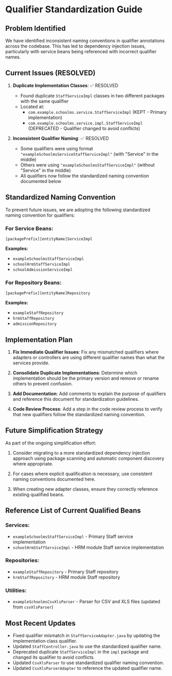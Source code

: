 # Qualifier Standardization Guide

## Problem Identified

We have identified inconsistent naming conventions in qualifier annotations across the codebase. This has led to dependency injection issues, particularly with service beans being referenced with incorrect qualifier names.

## Current Issues (RESOLVED)

1. **Duplicate Implementation Classes**: ✅ RESOLVED
   - Found duplicate `StaffServiceImpl` classes in two different packages with the same qualifier
   - Located at:
     - `com.example.schoolms.service.StaffServiceImpl` (KEPT - Primary implementation)
     - `com.example.schoolms.service.impl.StaffServiceImpl` (DEPRECATED - Qualifier changed to avoid conflicts)

2. **Inconsistent Qualifier Naming**: ✅ RESOLVED
   - Some qualifiers were using format `"exampleSchoolmsServiceStaffServiceImpl"` (with "Service" in the middle)
   - Others were using `"exampleSchoolmsStaffServiceImpl"` (without "Service" in the middle)
   - All qualifiers now follow the standardized naming convention documented below

## Standardized Naming Convention

To prevent future issues, we are adopting the following standardized naming convention for qualifiers:

### For Service Beans:
```
[packagePrefix][entityName]ServiceImpl
```

**Examples:**
- `exampleSchoolmsStaffServiceImpl`
- `schoolHrmStaffServiceImpl`
- `schoolAdmissionServiceImpl`

### For Repository Beans:
```
[packagePrefix][entityName]Repository
```

**Examples:**
- `exampleStaffRepository`
- `hrmStaffRepository`
- `admissionRepository`

## Implementation Plan

1. **Fix Immediate Qualifier Issues**: Fix any mismatched qualifiers where adapters or controllers are using different qualifier names than what the services provide.

2. **Consolidate Duplicate Implementations**: Determine which implementation should be the primary version and remove or rename others to prevent confusion.

3. **Add Documentation**: Add comments to explain the purpose of qualifiers and reference this document for standardization guidelines.

4. **Code Review Process**: Add a step in the code review process to verify that new qualifiers follow the standardized naming convention.

## Future Simplification Strategy

As part of the ongoing simplification effort:

1. Consider migrating to a more standardized dependency injection approach using package scanning and automatic component discovery where appropriate.

2. For cases where explicit qualification is necessary, use consistent naming conventions documented here.

3. When creating new adapter classes, ensure they correctly reference existing qualified beans.

## Reference List of Current Qualified Beans

### Services:
- `exampleSchoolmsStaffServiceImpl` - Primary Staff service implementation
- `schoolHrmStaffServiceImpl` - HRM module Staff service implementation

### Repositories:
- `exampleStaffRepository` - Primary Staff repository
- `hrmStaffRepository` - HRM module Staff repository

### Utilities:
- `exampleSchoolmsCsvXlsParser` - Parser for CSV and XLS files (updated from `csvXlsParser`)

## Most Recent Updates

- Fixed qualifier mismatch in `StaffServiceAdapter.java` by updating the implementation class qualifier.
- Updated `StaffController.java` to use the standardized qualifier name.
- Deprecated duplicate `StaffServiceImpl` in the `impl` package and changed its qualifier to avoid conflicts.
- Updated `CsvXlsParser` to use standardized qualifier naming convention.
- Updated `CsvXlsParserAdapter` to reference the updated qualifier name.
